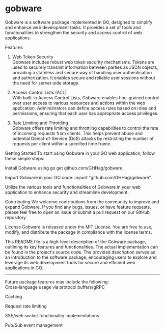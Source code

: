 # gobware

Gobware is a software package implemented in GO, designed to simplify and enhance web development tasks. It provides a set of tools and functionalities to strengthen the security and access control of web applications.

Features
1. Web Token Security  
Gobware includes robust web token security mechanisms. Tokens are used to securely transmit information between parties as JSON objects, providing a stateless and secure way of handling user authentication and authorization. It enables secure and reliable user sessions without the need for server-side storage.

2. Access Control Lists (ACL)  
With built-in Access Control Lists, Gobware enables fine-grained control over user access to various resources and actions within the web application. Administrators can define access rules based on roles and permissions, ensuring that each user has appropriate access privileges.

3. Rate Limiting and Throttling  
Gobware offers rate limiting and throttling capabilities to control the rate of incoming requests from clients. This helps prevent abuse and potential Denial-of-Service (DoS) attacks by restricting the number of requests per client within a specified time frame.

Getting Started
To start using Gobware in your GO web application, follow these simple steps:

Install Gobware using go get github.com/GHHag/gobware.

Import Gobware in your GO code: import "github.com/GHHag/gobware".

Utilize the various tools and functionalities of Gobware in your web application to enhance security and streamline development.

Contributing
We welcome contributions from the community to improve and expand Gobware. If you find any bugs, issues, or have feature requests, please feel free to open an issue or submit a pull request on our GitHub repository.

License
Gobware is released under the MIT License. You are free to use, modify, and distribute the package in compliance with the license terms.

This README file is a high-level description of the Gobware package, outlining its key features and functionalities. The actual implementation can be found in the project's source code. The provided description serves as an introduction to the software package, encouraging users to explore and leverage its web development tools for secure and efficient web applications in GO.

---

Future package features may include the following:  
Cross-language usage via protocol buffers/gRPC

Caching

Request rate limiting

SSE/web socket functionality implementations

Pub/Sub event management
